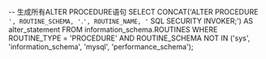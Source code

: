 -- 生成所有ALTER PROCEDURE语句
SELECT CONCAT('ALTER PROCEDURE `', ROUTINE_SCHEMA, '`.`', ROUTINE_NAME, '` SQL SECURITY INVOKER;') AS alter_statement
FROM information_schema.ROUTINES
WHERE ROUTINE_TYPE = 'PROCEDURE'
AND ROUTINE_SCHEMA NOT IN ('sys', 'information_schema', 'mysql', 'performance_schema');